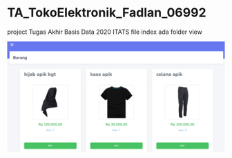 # TA_TokoElektronik_Fadlan_06992
project Tugas Akhir Basis Data 2020 ITATS
file index ada folder view

![gambar](images/2.png)
